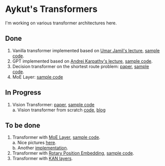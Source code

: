 # Aykut's Transformers
I'm working on various transformer architectures here.

## Done
1. Vanilla transformer implemented based on [Umar Jamil's lecture](https://youtu.be/ISNdQcPhsts?si=kd00dN1GiQRQgQoj), [sample code](https://github.com/hkproj/pytorch-transformer).
2. GPT implemented based on [Andrej Karpathy's lecture](https://youtu.be/kCc8FmEb1nY?si=ZnAfFHPO1ly3Ie0t), [sample code](https://github.com/karpathy/ng-video-lecture).
3. Decision transformer on the shortest route problem: [paper](https://arxiv.org/pdf/2106.01345), [sample code](https://github.com/kzl/decision-transformer).  
4. MoE Layer: [sample code](https://github.com/YeonwooSung/Pytorch_mixture-of-experts)

## In Progress
1. Vision Transformer: [paper](https://arxiv.org/pdf/2010.11929), [sample code](https://github.com/google-research/vision_transformer)  
   a. Vision transformer from scratch [code](https://github.com/tintn/vision-transformer-from-scratch), [blog](https://tintn.github.io/Implementing-Vision-Transformer-from-Scratch/)

## To be done
1. Transformer with [MoE Layer](https://arxiv.org/pdf/1701.06538), [sample code](https://github.com/YeonwooSung/Pytorch_mixture-of-experts?tab=readme-ov-file).  
   a. Nice pictures [here](https://www.linkedin.com/pulse/mixture-experts-moe-transformers-impact-large-language-nikhil-goel-fj2tc/).  
   b. Another [implementation](https://gist.github.com/ruvnet/0928768dd1e4af8816e31dde0a0205d5).
2. Transformer with [Rotary Position Embedding](https://arxiv.org/pdf/2104.09864), [sample code](https://github.com/ZhuiyiTechnology/roformer).
3. Transformer with [KAN layers](https://arxiv.org/pdf/2404.19756).
